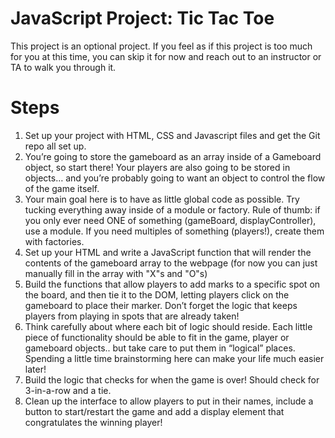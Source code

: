# JavaScript Project: Tic Tac Toe
This project is an optional project. If you feel as if this project is too much for you at this time, you can skip it for now and reach out to an instructor or TA to walk you through it.

# Steps
1. Set up your project with HTML, CSS and Javascript files and get the Git repo all set up.
2. You’re going to store the gameboard as an array inside of a Gameboard object, so start there! Your players are also going to be stored in objects… and you’re probably going to want an object to control the flow of the game itself.
3. Your main goal here is to have as little global code as possible. Try tucking everything away inside of a module or factory. Rule of thumb: if you only ever need ONE of something (gameBoard, displayController), use a module. If you need multiples of something (players!), create them with factories.
4. Set up your HTML and write a JavaScript function that will render the contents of the gameboard array to the webpage (for now you can just manually fill in the array with "X"s and "O"s)
5. Build the functions that allow players to add marks to a specific spot on the board, and then tie it to the DOM, letting players click on the gameboard to place their marker. Don’t forget the logic that keeps players from playing in spots that are already taken!
6. Think carefully about where each bit of logic should reside. Each little piece of functionality should be able to fit in the game, player or gameboard objects.. but take care to put them in “logical” places. Spending a little time brainstorming here can make your life much easier later!
7. Build the logic that checks for when the game is over! Should check for 3-in-a-row and a tie.
8. Clean up the interface to allow players to put in their names, include a button to start/restart the game and add a display element that congratulates the winning player!